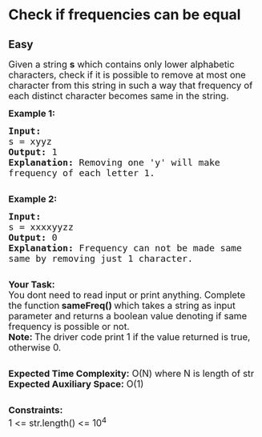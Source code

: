 # Check if frequencies can be equal
## Easy 
<div class="problem-statement">
                <p></p><p><span style="font-size:18px">Given a string <strong>s</strong> which contains only lower alphabetic characters, check if it is possible to remove at most one character from this string in such a way that frequency of each distinct character becomes same in the string.</span></p>

<p><strong><span style="font-size:18px">Example 1:</span></strong></p>

<pre><span style="font-size:18px"><strong>Input:</strong>
s = xyyz
<strong>Output:</strong> 1 
<strong>Explanation:</strong> Removing one 'y' will make 
frequency of each letter 1.</span></pre>

<p><br>
<span style="font-size:18px"><strong>Example 2:</strong></span></p>

<pre><span style="font-size:18px"><strong>Input:</strong>
s = xxxxyyzz
<strong>Output:</strong> 0
<strong>Explanation:</strong> Frequency can not be made same 
same by removing just 1 character.</span></pre>

<p><br>
<span style="font-size:18px"><strong>Your Task: &nbsp;</strong><br>
You dont need to read input or print anything. Complete the function<strong> sameFreq() </strong>which takes a string as input parameter and returns a boolean value denoting if same frequency is possible or not.<br>
<strong>Note:&nbsp;</strong>The driver code print 1 if the value returned is true, otherwise 0.</span></p>

<p><br>
<span style="font-size:18px"><strong>Expected Time Complexity:</strong> O(N) where N is length of str<br>
<strong>Expected Auxiliary Space:</strong> O(1)</span></p>

<p><br>
<span style="font-size:18px"><strong>Constraints:</strong><br>
1 &lt;= str.length() &lt;= 10<sup>4</sup></span></p>

<p>&nbsp;</p>
 <p></p>
            </div>